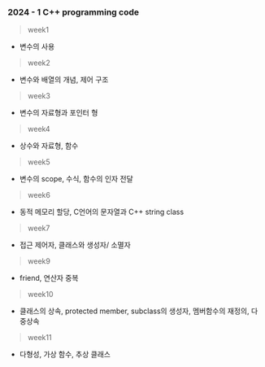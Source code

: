 ### 2024 - 1 C++ programming code
> week1
* 변수의 사용
> week2
* 변수와 배열의 개념, 제어 구조
> week3
* 변수의 자료형과 포인터 형
> week4
* 상수와 자료형, 함수
> week5
* 변수의 scope, 수식, 함수의 인자 전달
> week6
* 동적 메모리 할당, C언어의 문자열과 C++ string class
> week7
* 접근 제어자, 클래스와 생성자/ 소멸자
> week9
* friend, 연산자 중복
> week10
* 클래스의 상속, protected member, subclass의 생성자, 멤버함수의 재정의, 다중상속
> week11
* 다형성, 가상 함수, 추상 클래스